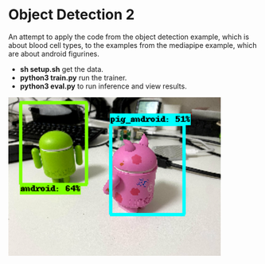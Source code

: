 # Object Detection 2

An attempt to apply the code from the object detection example, which is about blood cell types,
to the examples from the mediapipe example, which are about android figurines.

* __sh setup.sh__ get the data.
* __python3 train.py__ run the trainer.
* __python3 eval.py__ to run inference and view results.

<img src="result.png"/>
